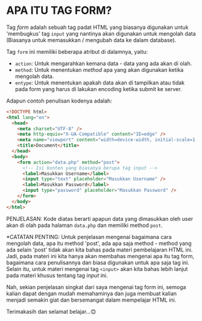 # APA ITU TAG FORM?

Tag _form_ adalah sebuah tag padat HTML yang biasanya digunakan untuk 'membugkus' tag `input` yang nantinya akan digunakan untuk mengolah data (Biasanya untuk memasukkan / mengubah data ke dalam database).

Tag `form` ini memiliki beberapa atribut di dalamnya, yaitu:

- `action`: Untuk mengarahkan kemana data - data yang ada akan di olah.
- `method`: Untuk menentukan _method_ apa yang akan digunakan ketika mengolah data.
- `entype`: Untuk menentukan apakah data akan di tampilkan atau tidak pada form yang harus di lakukan encoding ketika submit ke server.

Adapun contoh penulisan kodenya adalah:

```html
<!DOCTYPE html>
<html lang="en">
  <head>
    <meta charset="UTF-8" />
    <meta http-equiv="X-UA-Compatible" content="IE=edge" />
    <meta name="viewport" content="width=device-width, initial-scale=1.0" />
    <title>Document</title>
  </head>
  <body>
    <form action="data.php" method="post">
      <!-- Isi konten yang biasanya berupa tag input -->
      <label>Masukkan Username</label>
      <input type="text" placeholder="Masukkan Username" />
      <label>Masukkan Password</label>
      <input type="password" placeholder="Masukkan Password" />
    </form>
  </body>
</html>
```

PENJELASAN:
Kode diatas berarti apapun data yang dimasukkan oleh user akan di olah pada halaman `data.php` dan memiliki method `post`.

\*CATATAN PENTING:
Untuk penjelasan mengenai bagaimana cara mengolah data, apa itu method 'post', ada apa saja method - method yang ada selain 'post' tidak akan kita bahas pada materi pembelajaran HTML ini. Jadi, pada materi ini kita hanya akan membahas mengenai apa itu tag form, bagaimana cara penulisannya dan biasa digunakan untuk apa saja tag ini. Selain itu, untuk materi mengenai tag `<input>` akan kita bahas lebih lanjut pada materi khusus tentang tag _input_ ini.

Nah, sekian penjelasan singkat dari saya mengenai tag form ini, semoga kalian dapat dengan mudah memahaminya dan juga membuat kalian menjadi semakin giat dan bersemangat dalam mempelajar HTML ini.

Terimakasih dan selamat belajar...😊
